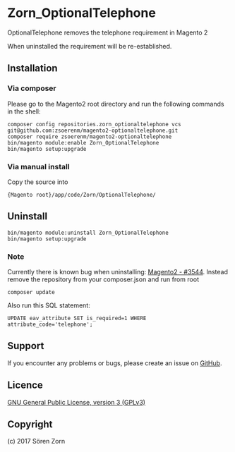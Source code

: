 ﻿Zorn_OptionalTelephone
===================
OptionalTelephone removes the telephone requirement in Magento 2 

When uninstalled the requirement will be re-established.

Installation
------------

### Via composer

Please go to the Magento2 root directory and run the following commands in the shell:

```
composer config repositories.zorn_optionaltelephone vcs git@github.com:zsoerenm/magento2-optionaltelephone.git
composer require zsoerenm/magento2-optionaltelephone
bin/magento module:enable Zorn_OptionalTelephone
bin/magento setup:upgrade
```
### Via manual install

Copy the source into
```
{Magento root}/app/code/Zorn/OptionalTelephone/
```

Uninstall
------------

```
bin/magento module:uninstall Zorn_OptionalTelephone
bin/magento setup:upgrade
```
### Note
Currently there is known bug when uninstalling: [Magento2 - #3544](https://github.com/magento/magento2/issues/3544).
Instead remove the repository from your composer.json and run from root 
```
composer update
```

Also run this SQL statement:
```
UPDATE eav_attribute SET is_required=1 WHERE attribute_code='telephone';
```

Support
-------
If you encounter any problems or bugs, please create an issue on [GitHub](https://github.com/zsoerenm/magento2-optionaltelephone/issues).


Licence
-------
[GNU General Public License, version 3 (GPLv3)](http://opensource.org/licenses/gpl-3.0)

Copyright
---------
(c) 2017 Sören Zorn
